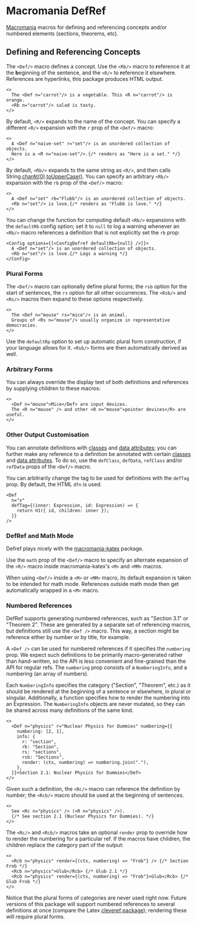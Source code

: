 # Macromania DefRef

[Macromania](https://github.com/worm-blossom/macromania) macros for defining and referencing concepts and/or numbered elements (sections, theorems, etc).

## Defining and Referencing Concepts

The `<Def/>` macro defines a concept. Use the `<Rb/>` macro to **r**eference it at the **b**eginning of the sentence, and the `<R/>` to **r**eference it elsewhere. References are hyperlinks, this package produces HTML output.

```tsx
<>
  The <Def n="carrot"/> is a vegetable. This <R n="carrot"/> is orange.
  <Rb n="carrot"/> salad is tasty.
</>
```

By default, `<R/>` expands to the name of the concept. You can specify a different `<R/>` expansion with the `r` prop of the `<Def/>` macro:

```tsx
<>
  A <Def n="naive-set" r="set"/> is an unordered collection of objects.
  Here is a <R n="naive-set"/>.{/* renders as "Here is a set." */}
</>
```

By default, `<Rb/>` expands to the same string as `<R/>`, and then calls String.[charAt(0)](https://developer.mozilla.org/en-US/docs/Web/JavaScript/Reference/Global_Objects/String/charAt).[toUpperCase()](https://developer.mozilla.org/en-US/docs/Web/JavaScript/Reference/Global_Objects/String/toUpperCase). You can specify an arbitrary `<Rb/>` expansion with the `rb` prop of the `<Def/>` macro:

```tsx
<>
  A <Def n="set" rb="Flubb"/> is an unordered collection of objects.
  <Rb n="set"/> is love.{/* renders as "Flubb is love." */}
</>
```

You can change the function for computing default `<Rb/>` expansions with the `defaultRb` config option; set it to `null` to log a warning whenever an `<Rb/>` macro references a definition that is not explicitly set the `rb` prop:

```tsx
<Config options={[<ConfigDefref defaultRb={null} />]}>
  A <Def n="set"/> is an unordered collection of objects.
  <Rb n="set"/> is love.{/* Logs a warning */}
</Config>
```

### Plural Forms

The `<Def/>` macro can optionally define plural forms; the `rsb` option for the start of sentences, the `rs` option for all other occurrences. The `<Rsb/>` and `<Rs/>` macros then expand to these options respectively.

```tsx
<>
  The <Def n="mouse" rs="mice"/> is an animal.
  Groups of <Rs n="mouse"/> usually organize in representative democracies.
</>
```

Use the `defaultRp` option to set up automatic plural form construction, if your language allows for it. `<Rsb/>` forms are then automatically derived as well.

### Arbitrary Forms

You can always override the display text of both definitions and references by supplying children to these macros:

```tsx
<>
  <Def n="mouse">Mice</Def> are input devices.
  The <R n="mouse" /> and other <R n="mouse">pointer devices</R> are useful.
</>
```

### Other Output Customisation

You can annotate definitions with [classes](https://developer.mozilla.org/en-US/docs/Web/HTML/Global_attributes/class) and [data attributes](https://developer.mozilla.org/en-US/docs/Learn/HTML/Howto/Use_data_attributes); you can further make any reference to a definition be annotated with certain [classes](https://developer.mozilla.org/en-US/docs/Web/HTML/Global_attributes/class) and [data attributes](https://developer.mozilla.org/en-US/docs/Learn/HTML/Howto/Use_data_attributes). To do so, use the `defClass`, `defData`, `refClass` and/or `refData` props of the `<Def/>` macro.

You can arbitrarily change the tag to be used for definitions with the `defTag` prop. By default, the HTML `dfn` is used.

```tsx
<Def
  n="x"
  defTag={(inner: Expression, id: Expression) => {
    return H1({ id, children: inner });
  }}
/>
```

### DefRef and Math Mode

Defref plays nicely with the [macromania-katex](https://github.com/worm-blossom/macromania_katex) package.

Use the `math` prop of the `<Def/>` macro to specify an alternate expansion of the `<R/>` macro inside macromania-katex's `<M>` and `<MM>` macros.

When using `<Def/>` inside a `<M>` or `<MM>` macro, its default expansion is taken to be intended for math mode. References outside math mode then get automatically wrapped in a `<M>` macro.

### Numbered References

DefRef supports generating numbered references, such as "Section 3.1" or "Theorem 2". These are generated by a separate set of referencing macros, but definitions still use the `<Def />` macro. This way, a section might be reference either by number or by title, for example.

A `<Def />` can be used for numbered references if it specifies the `numbering` prop. We expect such definitions to be primarily macro-generated rather than hand-written, so the API is less convenient and fine-grained than the API for regular refs. The `numbering` prop consists of a `NumberingInfo`, and a numbering (an array of numbers).

Each `NumberingInfo` specifies the category ("Section", "Theorem", etc.) as it should be rendered at the beginning of a sentence or elsewhere, in plural or singular. Additionally, a function specifies how to render the numbering into an Expression. The `NumberingInfo` objects are never mutated, so they can be shared across many definitions of the same kind.

```tsx
<>
  <Def n="physics" r="Nuclear Physics for Dummies" numbering={{
    numbering: [2, 1],
    info: {
      r: "section",
      rb: "Section",
      rs: "sections",
      rsb: "Sections",
      render: (ctx, numbering) => numbering.join("."),
    },
  }}>Section 2.1: Nuclear Physics for Dummies</Def>
</>
```

Given such a definition, the `<Rc/>` macro can reference the definition by number; the `<Rcb/>` macro should be used at the beginning of sentences.

```tsx
<>
  See <Rc n="physics" /> (<R n="physics" />).
  {/* See section 2.1 (Nuclear Physics for Dummies). */}
</>
```

The `<Rc/>` and `<Rcb/>` macros take an optional `render` prop to override how to render the numbering for a particular ref. If the macros have children, the children replace the category part of the output:

```tsx
<>
  <Rcb n="physics" render={(ctx, numbering) => "Frob"} /> {/* Section Frob */}
  <Rcb n="physics">Glub</Rcb> {/* Glub 2.1 */}
  <Rcb n="physics" render={(ctx, numbering) => "Frob"}>Glub</Rcb> {/* Glub Frob */}
</>
```

Notice that the plural forms of categories are never used right now. Future versions of this package will support numbered references to several definitions at once (compare the Latex [cleveref package](https://ctan.org/pkg/cleveref?lang=en)); rendering these will require plural forms.
